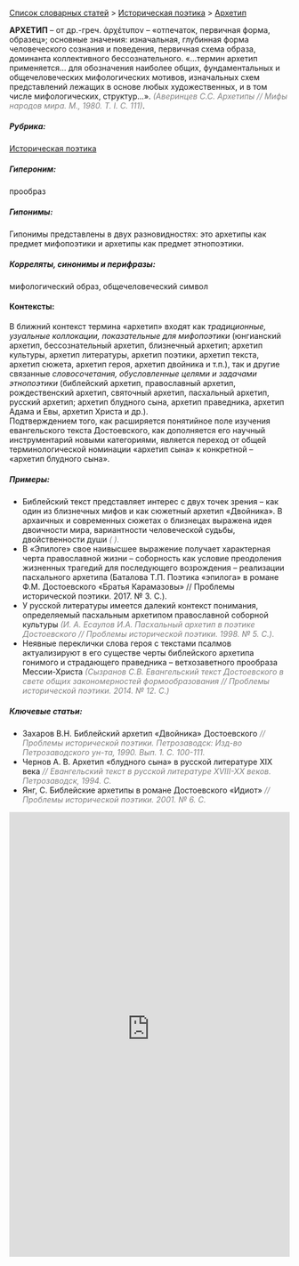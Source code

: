 <style>
st { color: Gray;
  font-style: italic;}
</style>

[Список словарных статей](https://thesaurus-dostoevsky.github.io/Thesaurus/) > [Историческая поэтика](histpoe.md) > [Архетип](архетип.md) 

**АРХЕТИП** – от др.-греч. ἀρχέτυπον – «отпечаток, первичная форма, образец»; основные значения: изначальная, глубинная  форма человеческого сознания и поведения, первичная схема образа, доминанта коллективного
бессознательного. «...термин архетип применяется... для обозначения наиболее общих, фундаментальных и общечеловеческих мифологических мотивов, изначальных схем представлений лежащих в основе любых художественных, и в том числе мифологических, структур...». <st>(Аверинцев С.С. Архетипы // Мифы народов мира. М., 1980. Т. I. С. 111)</st>.

##### Рубрика:
[Историческая поэтика](histpoe.md)
##### Гипероним:
прообраз
##### Гипонимы:
Гипонимы представлены в двух разновидностях: это архетипы как предмет мифопоэтики и архетипы как предмет этнопоэтики.
##### Корреляты, синонимы и перифразы:
мифологический образ, общечеловеческий символ

#### Контексты:
В ближний контекст термина «архетип» входят как *традиционные, узуальные коллокации, показательные для мифопоэтики* (юнгианский архетип,  бессознательный архетип,  близнечный архетип; архетип культуры, архетип литературы, архетип поэтики, архетип текста, архетип сюжета, архетип героя,  архетип двойника  и т.п.), так и другие связанные *словосочетания, обусловленные целями и задачами этнопоэтики* (библейский архетип, православный архетип, рождественский архетип,  святочный архетип, пасхальный архетип, русский архетип; архетип блудного сына, архетип праведника, архетип Адама и Евы, архетип Христа и др.).  
Подтверждением того, как расширяется понятийное поле изучения евангельского текста Достоевского, как дополняется его научный инструментарий новыми категориями, является переход от общей терминологической номинации  «архетип сына» к конкретной –  «архетип блудного сына».

##### Примеры:
* Библейский текст представляет интерес с двух точек зрения – как 
один из близнечных мифов и как сюжетный архетип «Двойника». В архаичных и современных сюжетах о близнецах выражена идея двоичности мира, вариантности человеческой судьбы, двойственности души <st>(   ). </st>
* В «Эпилоге» свое наивысшее выражение получает характерная черта православной жизни – соборность как условие преодоления жизненных трагедий для последующего возрождения – реализации пасхального архетипа (Баталова Т.П. Поэтика «эпилога» в романе Ф.М. Достоевского «Братья Карамазовы» // Проблемы исторической поэтики. 2017. № 3. С.).</st>
* У русской литературы имеется далекий контекст понимания,
определяемый пасхальным архетипом православной соборной культуры <st>(И. А. Есаулов И.А. Пасхальный архетип в поэтике Достоевского // Проблемы исторической поэтики. 1998. № 5. С.). </st>
* Неявные переклички слова героя с текстами псалмов актуализируют в его существе черты библейского архетипа гонимого и страдающего праведника – ветхозаветного прообраза Мессии-Христа <st>(Сызранов С.В. Евангельский текст Достоевского в свете общих закономерностей формообразования // Проблемы исторической поэтики. 2014. № 12. С.)</st>

##### Ключевые статьи:  
* Захаров В.Н. Библейский архетип «Двойника» Достоевского <st>// Проблемы исторической поэтики. Петрозаводск: Изд-во Петрозаводского ун-та, 1990. Вып. 1. С. 100-111. </st>
* Чернов А. В. Архетип «блудного сына» в русской литературе XIX века <st>// Евангельский текст в русской литературе XVIII-XX веков. Петрозаводск, 1994. С.</st>
* Янг, С. Библейские архетипы в романе Достоевского «Идиот» <st>// Проблемы исторической поэтики.  2001. № 6. С.</st>

<iframe src="https://thesaurus-dostoevsky.github.io/nk/архетип.html" style="border:0px;width:100%;height:800px" allowfullscreen="true" webkitallowfullscreen="true" mozallowfullscreen="true">
